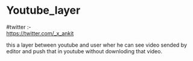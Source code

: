# Youtube_layer

#twitter :-  
https://twitter.com/_x_ankit

this a layer between youtube and user wher he can see video sended by editor and push that in youtube without downloding that video.